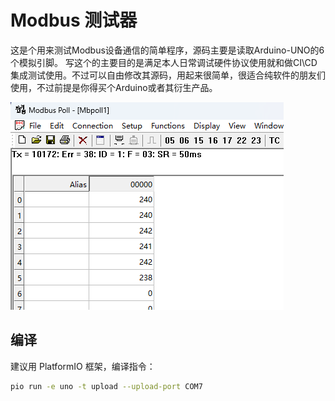 # Modbus 测试器
这是个用来测试Modbus设备通信的简单程序，源码主要是读取Arduino-UNO的6个模拟引脚。
写这个的主要目的是满足本人日常调试硬件协议使用就和做CI\CD集成测试使用。不过可以自由修改其源码，用起来很简单，很适合纯软件的朋友们使用，不过前提是你得买个Arduino或者其衍生产品。

![1679150150280](image/readme/1679150150280.png)

## 编译
建议用 PlatformIO 框架，编译指令：
```sh
pio run -e uno -t upload --upload-port COM7
```